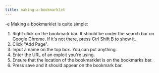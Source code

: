 ```yaml
---
title: making-a-bookmarklet
---
```


-e 
Making a bookmarklet is quite simple:
1. Right click on the bookmark bar. It should be under the search bar on Google Chrome. If it's not there, press Ctrl Shift B to show it.
2. Click "Add Page".
3. Input a name on the top box. You can put anything.
4. Enter the URL of an exploit you're using.
5. Ensure that the location of the bookmarklet is on the bookmarks bar.
6. Press save and it should appear on the bookmark bar.
